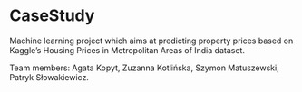 # CaseStudy

Machine learning project which aims at predicting property prices based on Kaggle’s Housing Prices in Metropolitan Areas of India
dataset. 

Team members: Agata Kopyt, Zuzanna Kotlińska, Szymon Matuszewski, Patryk Słowakiewicz.
